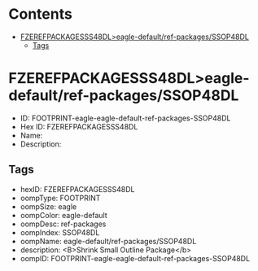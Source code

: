



Contents
========

* [FZEREFPACKAGESSS48DL>eagle-default/ref-packages/SSOP48DL](#fzerefpackagesss48dleagle-defaultref-packagesssop48dl)
	* [Tags](#tags)

# FZEREFPACKAGESSS48DL>eagle-default/ref-packages/SSOP48DL

- ID: FOOTPRINT-eagle-eagle-default-ref-packages-SSOP48DL
- Hex ID: FZEREFPACKAGESSS48DL
- Name: 
- Description: 

## Tags

- hexID: FZEREFPACKAGESSS48DL
- oompType: FOOTPRINT
- oompSize: eagle
- oompColor: eagle-default
- oompDesc: ref-packages
- oompIndex: SSOP48DL
- oompName: eagle-default/ref-packages/SSOP48DL
- description: &lt;B&gt;Shrink Small Outline Package&lt;/b&gt;
- oompID: FOOTPRINT-eagle-eagle-default-ref-packages-SSOP48DL
